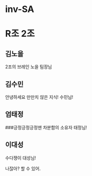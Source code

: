 # inv-SA

# R조 2조

## 김노을
2조의 브레인 노을 팀장님

## 김수민
안녕하세요
만만치 않은 지식! 수민님!

## 엄태정
###긍정긍정긍정맨
차분함의 소유자 태정님!

## 이대성
수다쟁이 대성님!

나잖아? 할 수 있어. 
